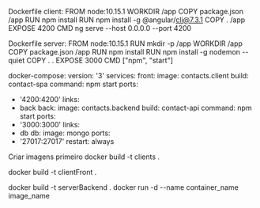 Dockerfile client:
FROM node:10.15.1
WORKDIR /app
COPY package.json /app
RUN npm install
RUN npm install -g @angular/cli@7.3.1
COPY . /app
EXPOSE 4200
CMD ng serve --host 0.0.0.0 --port 4200

Dockerfile server:
FROM node:10.15.1
RUN mkdir -p /app
WORKDIR /app
COPY package.json /app
RUN npm install
RUN npm install -g nodemon --quiet
COPY . .
EXPOSE 3000
CMD ["npm", "start"]

docker-compose:
version: '3'
services:
front:
image: contacts.client
build: contact-spa
command: npm start
ports:
- '4200:4200'
links:
- back
back:
image: contacts.backend
build: contact-api
command: npm start
ports:
- '3000:3000'
links:
- db
db:
image: mongo
ports:
- '27017:27017'
restart: always



Criar imagens primeiro 
docker build -t clients .

docker build -t clientFront .

docker build -t serverBackend .
docker run -d --name container_name image_name